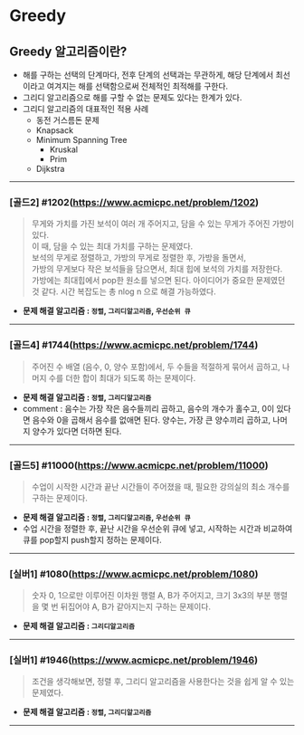 # Greedy

## Greedy 알고리즘이란?

* 해를 구하는 선택의 단계마다, 전후 단계의 선택과는 무관하게, 해당 단계에서 최선이라고 여겨지는 해를 선택함으로써 전체적인 최적해를 구한다.
* 그리디 알고리즘으로 해를 구할 수 없는 문제도 있다는 한계가 있다.
* 그리디 알고리즘의 대표적인 적용 사례
  * 동전 거스름돈 문제
  * Knapsack
  * Minimum Spanning Tree
    * Kruskal
    * Prim
  * Dijkstra

---

### [골드2] #1202(https://www.acmicpc.net/problem/1202)

> 무게와 가치를 가진 보석이 여러 개 주어지고, 담을 수 있는 무게가 주어진 가방이 있다.   
> 이 때, 담을 수 있는 최대 가치를 구하는 문제였다.   
> 보석의 무게로 정렬하고, 가방의 무게로 정렬한 후, 가방을 돌면서,   
> 가방의 무게보다 작은 보석들을 담으면서, 최대 힙에 보석의 가치를 저장한다.    
> 가방에는 최대힙에서 pop한 원소를 넣으면 된다.
> 아이디어가 중요한 문제였던 것 같다. 시간 복잡도는 총 nlog n 으로 해결 가능하였다.

* **문제 해결 알고리즘 : ```정렬```, ```그리디알고리즘```, ```우선순위 큐```**

---

### [골드4] #1744(https://www.acmicpc.net/problem/1744)

> 주어진 수 배열 (음수, 0, 양수 포함)에서, 두 수들을 적절하게 묶어서 곱하고, 나머지 수를 더한 합이 최대가 되도록 하는 문제이다.

* **문제 해결 알고리즘 : ```정렬```, ```그리디알고리즘```**
* comment : 음수는 가장 작은 음수들끼리 곱하고, 음수의 개수가 홀수고, 0이 있다면 음수와 0을 곱해서 음수를 없애면 된다.
양수는, 가장 큰 양수끼리 곱하고, 나머지 양수가 있다면 더하면 된다.

---

### [골드5] #11000(https://www.acmicpc.net/problem/11000)

> 수업이 시작한 시간과 끝난 시간들이 주어졌을 때, 필요한 강의실의 최소 개수를 구하는 문제이다.

* **문제 해결 알고리즘 : ```정렬```, ```그리디알고리즘```, ```우선순위 큐```**
* 수업 시간을 정렬한 후, 끝난 시간을 우선순위 큐에 넣고, 시작하는 시간과 비교하여 큐를 pop할지 push할지 정하는 문제이다.

---

### [실버1] #1080(https://www.acmicpc.net/problem/1080)

> 숫자 0, 1으로만 이루어진 이차원 행렬 A, B가 주어지고, 크기 3x3의 부분 행렬을 몇 번 뒤집어야 A, B가 같아지는지 구하는 문제이다. 

* **문제 해결 알고리즘 : ```그리디알고리즘```**

---

### [실버1] #1946(https://www.acmicpc.net/problem/1946)

> 조건을 생각해보면, 정렬 후, 그리디 알고리즘을 사용한다는 것을 쉽게 알 수 있는 문제였다.

* **문제 해결 알고리즘 : ```정렬```, ```그리디알고리즘```**

---